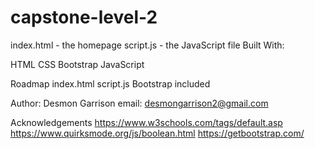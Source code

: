 # capstone-level-2

[demo]: https://github.com/DesG01211517/capstone-level-2.git

index.html - the homepage
script.js - the JavaScript file
Built With:

HTML
CSS
Bootstrap
JavaScript

Roadmap
 index.html
 script.js
 Bootstrap included

Author: Desmon Garrison email: desmongarrison2@gmail.com

Acknowledgements
https://www.w3schools.com/tags/default.asp
https://www.quirksmode.org/js/boolean.html
https://getbootstrap.com/